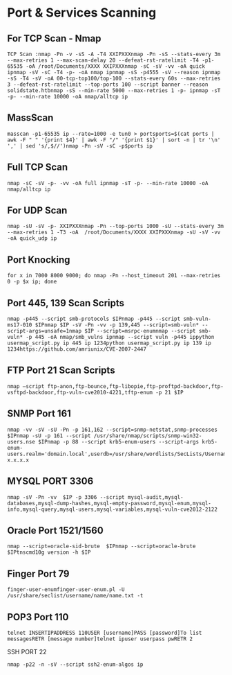 # **Port & Services Scanning**

## **For TCP Scan - Nmap <a href="#for-tcp-scan-nmap" id="for-tcp-scan-nmap"></a>**

```
TCP Scan :​nmap -Pn -v -sS -A -T4 XXIPXXXnmap -Pn -sS --stats-every 3m --max-retries 1 --max-scan-delay 20 --defeat-rst-ratelimit -T4 -p1-65535 -oA /root/Documents/XXXX XXIPXXXnmap -sC -sV -vv -oA quick ipnmap -sV -sC -T4 -p- -oA nmap ipnmap -sS -p4555 -sV --reason ipnmap -sS -T4 -sV -oA 00-tcp-top100/top-100 --stats-every 60s --max-retries 3 --defeat-rst-ratelimit --top-ports 100 --script banner --reason solidstate.htbnmap -sS --min-rate 5000 --max-retries 1 -p- ipnmap -sT -p- --min-rate 10000 -oA nmap/alltcp ip
```

## **MassScan <a href="#massscan" id="massscan"></a>**

```
masscan -p1-65535 ip --rate=1000 -e tun0 > portsports=$(cat ports | awk -F " " '{print $4}' | awk -F "/" '{print $1}' | sort -n | tr '\n' ',' | sed 's/,$//')nmap -Pn -sV -sC -p$ports ip
```

## **Full TCP Scan <a href="#full-tcp-scan" id="full-tcp-scan"></a>**

```
nmap -sC -sV -p- -vv -oA full ipnmap -sT -p- --min-rate 10000 -oA nmap/alltcp ip​
```

## **For UDP Scan <a href="#for-udp-scan" id="for-udp-scan"></a>**

```
nmap -sU -sV -p- XXIPXXXnmap -Pn --top-ports 1000 -sU --stats-every 3m --max-retries 1 -T3 -oA  /root/Documents/XXXX XXIPXXXnmap -sU -sV -vv -oA quick_udp ip
```

## **Port Knocking <a href="#port-knocking" id="port-knocking"></a>**

```
for x in 7000 8000 9000; do nmap -Pn --host_timeout 201 --max-retries 0 -p $x ip; done​
```

## **Port 445, 139 Scan Scripts <a href="#port-445-139-scan-scripts" id="port-445-139-scan-scripts"></a>**

```
nmap -p445 --script smb-protocols $IPnmap -p445 --script smb-vuln-ms17-010 $IPnmap $IP -sV -Pn -vv -p 139,445 --script=smb-vuln* --script-args=unsafe=1nmap $IP --script=msrpc-enumnmap --script smb-vuln* -p 445 -oA nmap/smb_vulns ipnmap --script vuln -p445 ip​python usermap_script.py ip 445 ip 1234python usermap_script.py ip 139 ip 1234https://github.com/amriunix/CVE-2007-2447
```

## **FTP Port 21 Scan Scripts <a href="#ftp-port-21-scan-scripts" id="ftp-port-21-scan-scripts"></a>**

```
nmap –script ftp-anon,ftp-bounce,ftp-libopie,ftp-proftpd-backdoor,ftp-vsftpd-backdoor,ftp-vuln-cve2010-4221,tftp-enum -p 21 $IP
```

## **SNMP Port 161 <a href="#snmp-port-161" id="snmp-port-161"></a>**

```
nmap -vv -sV -sU -Pn -p 161,162 --script=snmp-netstat,snmp-processes $IPnmap -sU -p 161 --script /usr/share/nmap/scripts/snmp-win32-users.nse $IPnmap -p 88 --script krb5-enum-users --script-args krb5-enum-users.realm='domain.local',userdb=/usr/share/wordlists/SecLists/Usernames/top_shortlist.txt x.x.x.x
```

## **MYSQL PORT 3306 <a href="#mysql-port-3306" id="mysql-port-3306"></a>**

```
nmap -sV -Pn -vv  $IP -p 3306 --script mysql-audit,mysql-databases,mysql-dump-hashes,mysql-empty-password,mysql-enum,mysql-info,mysql-query,mysql-users,mysql-variables,mysql-vuln-cve2012-2122
```

## **Oracle Port 1521/1560 <a href="#oracle-port-1521-1560" id="oracle-port-1521-1560"></a>**

```
nmap --script=oracle-sid-brute  $IPnmap --script=oracle-brute  $IPtnscmd10g version -h $IP
```

## **Finger Port 79 <a href="#finger-port-79" id="finger-port-79"></a>**

```
finger-user-enumfinger-user-enum.pl -U /usr/share/seclist/username/name/name.txt -t​
```

## **POP3 Port 110 <a href="#pop3-port-110" id="pop3-port-110"></a>**

```
telnet INSERTIPADDRESS 110USER [username]PASS [password]To list messagesRETR [message number]​telnet ipuser userpass pwRETR 2​
```

SSH PORT 22

```
nmap -p22 -n -sV --script ssh2-enum-algos ip
```

